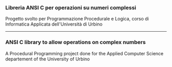 ### Libreria ANSI C per operazioni su numeri complessi
Progetto svolto per Programmazione Procedurale e Logica, corso di Informatica Applicata dell'Università di Urbino

----

### ANSI C library to allow operations on complex numbers
A Procedural Programming project done for the Applied Computer Science departement of the University of Urbino
